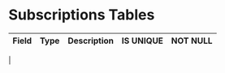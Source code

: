 # Subscriptions Tables

| Field           | Type           | Description                | IS UNIQUE | NOT NULL |
|-----------------|----------------|----------------------------|-----------|----------|
|

